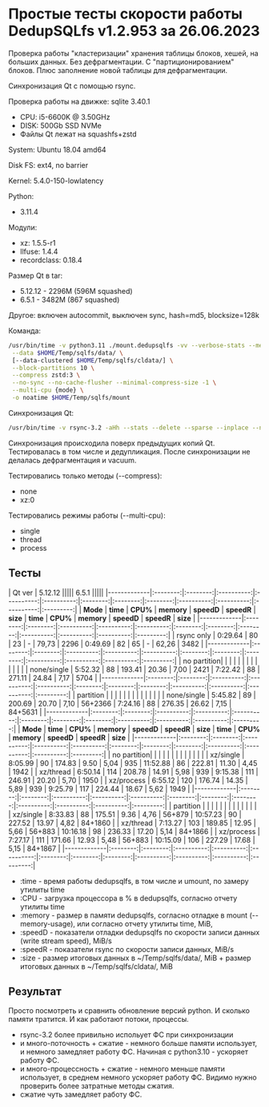 # Простые тесты скорости работы DedupSQLfs v1.2.953 за 26.06.2023

Проверка работы "кластеризации" хранения таблицы блоков, хешей, на больших данных.
Без дефрагментации. С "партиционированием" блоков.
Плюс заполнение новой таблицы для дефрагментации.

Cинхронизация Qt с помощью rsync.

Проверка работы на движке: sqlite 3.40.1

- CPU: i5-6600K @ 3.50GHz
- DISK: 500Gb SSD NVMe
- Файлы Qt лежат на squashfs+zstd

System: Ubuntu 18.04 amd64

Disk FS: ext4, no barrier

Kernel: 5.4.0-150-lowlatency

Python:
- 3.11.4

Модули:
- xz: 1.5.5-r1
- llfuse: 1.4.4
- recordclass: 0.18.4

Размер Qt в tar:

* 5.12.12 - 2296M (596M squashed)
* 6.5.1 - 3482M (867 squashed)

Другое: включен autocommit, выключен sync, hash=md5, blocksize=128k

Команда:
```sh
/usr/bin/time -v python3.11 ./mount.dedupsqlfs -vv --verbose-stats --memory-usage \
 --data $HOME/Temp/sqlfs/data/ \
 [--data-clustered $HOME/Temp/sqlfs/cldata/] \
 --block-partitions 10 \
 --compress zstd:3 \
 --no-sync --no-cache-flusher --minimal-compress-size -1 \
 --multi-cpu {mode} \
 -o noatime $HOME/Temp/sqlfs/mount
```

Синхронизация Qt:
```sh
/usr/bin/time -v rsync-3.2 -aHh --stats --delete --sparse --inplace --no-whole-file {qt-dir}/ $HOME/Temp/sqlfs/mount/Qt/ && sudo umount $HOME/Temp/sqlfs/mount
```

Синхронизация происходила поверх предыдущих копий Qt.
Тестировалась в том числе и дедупликация.
После синхронизации не делалась дефрагментация и vacuum.

Тестировались только методы (--compress):

* none
* xz:0

Тестировались режимы работы (--multi-cpu):

* single
* thread
* process

## Тесты

| Qt ver      | 5.12.12                                                           ||||| 6.5.1                                                              |||||
|-------------|:--------:|:--------:|:----------:|:----------:|:----------:|:--------:|:--------:|:--------:|:----------:|:----------:|:----------:|:---------:|
| **Mode**    | **time** | **CPU%** | **memory** | **speedD** | **speedR** | **size** | **time** | **CPU%** | **memory** | **speedD** | **speedR** |  **size** |
|-------------|:--------:|:--------:|:----------:|:----------:|:----------:|:--------:|:--------:|:--------:|:----------:|:----------:|:----------:|:---------:|
| rsync only  | 0:29.64  | 80       | 23         | -          | 79,73      | 2296     | 0:49.69  | 82       | 65         | -          | 62,26      | 3482      |
|-------------|:--------:|:--------:|:----------:|:----------:|:----------:|:--------:|:--------:|:--------:|:----------:|:----------:|:----------:|:---------:|
| no partition|          |          |            |            |            |          |          |          |            |            |            |           |
| none/single | 5:52.32  | 88       | 193.41     | 20.36      | 7,00       | 2421     | 7:22.42  | 88       | 271.11     | 24.84      | 7,17       | 5704      |
|-------------|:--------:|:--------:|:----------:|:----------:|:----------:|:--------:|:--------:|:--------:|:----------:|:----------:|:----------:|:---------:|
| partition   |          |          |            |            |            |          |          |          |            |            |            |           |
| none/single | 5:45.82  | 89       | 200.69     | 20.70      | 7,10       | 56+2366  | 7:24.16  | 88       | 276.35     | 26.62      | 7,15       | 84+5631   |
|-------------|:--------:|:--------:|:----------:|:----------:|:----------:|:--------:|:--------:|:--------:|:----------:|:----------:|:----------:|:---------:|
| **Mode**    | **time** | **CPU%** | **memory** | **speedD** | **speedR** | **size** | **time** | **CPU%** | **memory** | **speedD** | **speedR** |  **size** |
|-------------|:--------:|:--------:|:----------:|:----------:|:----------:|:--------:|:--------:|:--------:|:----------:|:----------:|:----------:|:---------:|
| no partition|          |          |            |            |            |          |          |          |            |            |            |           |
| xz/single   | 8:05.99  | 90       | 174.83     | 9.50       | 5,04       | 935      | 11:52.88 | 86       | 222.81     | 11.30      | 4,45       | 1942      |
| xz/thread   | 6:50.14  | 114      | 208.78     | 14.91      | 5,98       | 939      | 9:15.38  | 111      | 246.91     | 20.20      | 5,70       | 1950      |
| xz/process  | 6:55.12  | 120      | 176.74     | 14.35      | 5,89       | 939      | 9:25.79  | 117      | 224.44     | 18.67      | 5,62       | 1949      |
|-------------|:--------:|:--------:|:----------:|:----------:|:----------:|:--------:|:--------:|:--------:|:----------:|:----------:|:----------:|:---------:|
| partition   |          |          |            |            |            |          |          |          |            |            |            |           |
| xz/single   | 8:33.83  | 88       | 175.51     | 9.36       | 4,76       | 56+879   | 10:57.23 | 90       | 227.52     | 13.97      | 4,82       | 84+1860   |
| xz/thread   | 7:13.27  | 103      | 189.85     | 12.95      | 5,66       | 56+883   | 10:16.18 | 98       | 236.33     | 17.20      | 5,14       | 84+1866   |
| xz/process  | 7:27.17  | 111      | 171.66     | 12.93      | 5,48       | 56+883   | 10:15.09 | 106      | 227.29     | 17.68      | 5,15       | 84+1867   |
|-------------|:--------:|:--------:|:----------:|:----------:|:----------:|:--------:|:--------:|:--------:|:----------:|:----------:|:----------:|:---------:|

* :time   - время работы dedupsqlfs, в том числе и umount, по замеру утилиты time
* :CPU    - загрузка процессора в % в dedupsqlfs, согласно отчету утилиты time
* :memory - размер в памяти dedupsqlfs, согласно отладке в mount (--memory-usage), или согласно отчету утилиты time, MiB,
* :speedD - показатели отладки dedupsqlfs по скорости записи данных (write stream speed), MiB/s
* :speedR - показатели rsync по скорости записи данных, MiB/s
* :size   - размер итоговых данных в ~/Temp/sqlfs/data/, MiB + размер итоговых данных в ~/Temp/sqlfs/cldata/, MiB

## Результат

Просто посмотреть и сравнить обновление версий python. И сколько памяти тратится. И как работают потоки, процессы.

- rsync-3.2 более привильно испольует ФС при синхронизации
- и много-поточность + сжатие - немного больше памяти использует, и немного замедляет работу ФС. Начиная с python3.10 - ускоряет работу ФС.
- и много-процессность + сжатие - немного меньше памяти использует, в среднем немного ускоряет работу ФС. Видимо нужно проверить более затратные методы сжатия.
- сжатие чуть замедляет работу ФС.
